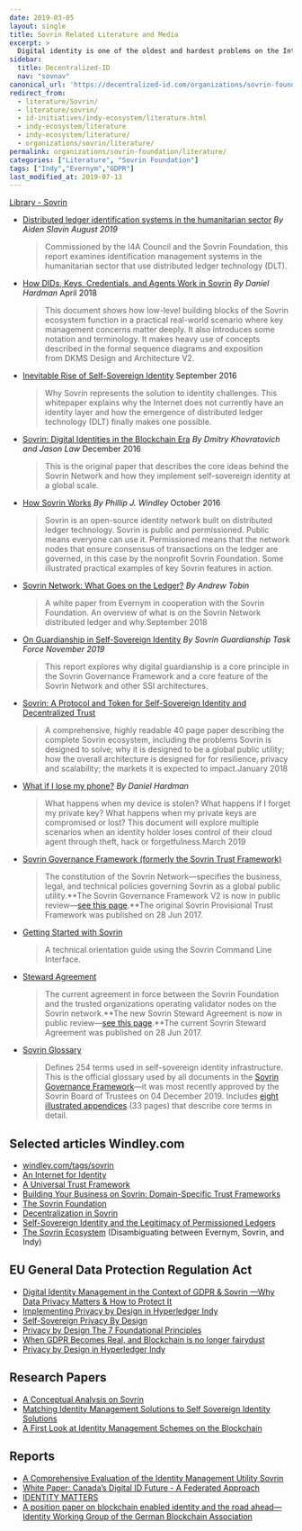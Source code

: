 ```yaml
---
date: 2019-03-05
layout: single
title: Sovrin Related Literature and Media
excerpt: >
  Digital identity is one of the oldest and hardest problems on the Internet. There is still no way to use digital credentials to prove our online identity the same way we do in the offine world. This is finally changing. First, the World Wide Web Consortium is standardizing the format of digitally-signed credentials. Secondly, public blockchains can provide decentralized registration and discovery of the public keys needed to verify digital signatures. These two steps pave the way to establish a global public utility for self-sovereign identity—lifetime portable digital identity that does not depend on any central authority.
sidebar:
  title: Decentralized-ID
  nav: "sovnav"
canonical_url: 'https://decentralized-id.com/organizations/sovrin-foundation/literature/'
redirect_from:
  - literature/Sovrin/
  - literature/sovrin/
  - id-initiatives/indy-ecosystem/literature.html
  - indy-ecosystem/literature
  - indy-ecosystem/literature/
  - organizations/sovrin/literature/
permalink: organizations/sovrin-foundation/literature/
categories: ["Literature", "Sovrin Foundation"]
tags: ["Indy","Evernym","GDPR"]
last_modified_at: 2019-07-13
---
```



[Library - Sovrin](https://sovrin.org/library/)
  * [Distributed ledger identification systems in the humanitarian sector](https://sovrin.org/dlt-identity-humanitarian-sector/) *By Aiden Slavin* *August 2019*
    > Commissioned by the I4A Council and the Sovrin Foundation, this report examines identification management systems in the humanitarian sector that use distributed ledger technology (DLT).
  * [How DIDs, Keys, Credentials, and Agents Work in Sovrin](https://sovrin.org/library/how-dids-keys-credentials-and-agents-work-in-sovrin/) *By Daniel Hardman* April 2018
    > This document shows how low-level building blocks of the Sovrin ecosystem function in a practical real-world scenario where key management concerns matter deeply. It also introduces some notation and terminology. It makes heavy use of concepts described in the formal sequence diagrams and exposition from DKMS Design and Architecture V2.
  * [Inevitable Rise of Self-Sovereign Identity](https://sovrin.org/library/inevitable-rise-of-self-sovereign-identity/) September 2016
    > Why Sovrin represents the solution to identity challenges. This whitepaper explains why the Internet does not currently have an identity layer and how the emergence of distributed ledger technology (DLT) finally makes one possible.
  * [Sovrin: Digital Identities in the Blockchain Era](https://sovrin.org/library/sovrin-digital-identities-in-the-blockchain-era/) *By Dmitry Khovratovich and Jason Law* December 2016
    > This is the original paper that describes the core ideas behind the Sovrin Network and how they implement self-sovereign identity at a global scale.
  * [How Sovrin Works](https://sovrin.org/library/how-sovrin-works/) *By Phillip J. Windley* October 2016
    > Sovrin is an open-source identity network built on distributed ledger technology. Sovrin is public and permissioned. Public means everyone can use it. Permissioned means that the network nodes that ensure consensus of transactions on the ledger are governed, in this case by the nonprofit ​Sovrin Foundation​. Some illustrated practical examples of key Sovrin features in action.
  * [Sovrin Network: What Goes on the Ledger?](https://sovrin.org/wp-content/uploads/2018/10/What-Goes-On-The-Ledger.pdf) *By Andrew Tobin*
    > A white paper from Evernym in cooperation with the Sovrin Foundation. An overview of what is on the Sovrin Network distributed ledger and why.September 2018
  * [On Guardianship in Self-Sovereign Identity](https://sovrin.org/library/guardianship-white-paper/) *By Sovrin Guardianship Task Force* *November 2019*
    > This report explores why digital guardianship is a core principle in the Sovrin Governance Framework and a core feature of the Sovrin Network and other SSI architectures.
  * [Sovrin: A Protocol and Token for Self-Sovereign Identity and Decentralized Trust](https://sovrin.org/library/sovrin-protocol-and-token-white-paper/)
    > A comprehensive, highly readable 40 page paper describing the complete Sovrin ecosystem, including the problems Sovrin is designed to solve; why it is designed to be a global public utility; how the overall architecture is designed for for resilience, privacy and scalability; the markets it is expected to impact.January 2018
  * [What if I lose my phone?](https://sovrin.org/library/lost-phone) *By Daniel Hardman*
    > What happens when my device is stolen? What happens if I forget my private key? What happens when my private keys are compromised or lost? This document will explore multiple scenarios when an identity holder loses control of their cloud agent through theft, hack or forgetfulness.March 2019
  * [Sovrin Governance Framework (formerly the Sovrin Trust Framework)](https://sovrin.org/sovrin-governance-framework/)
    > The constitution of the Sovrin Network—specifies the business, legal, and technical policies governing Sovrin as a global public utility.**The Sovrin Governance Framework V2 is now in public review—[see this page](https://sovrin.org/sovrin-governance-framework/).**The original Sovrin Provisional Trust Framework was published on 28 Jun 2017.
  * [Getting Started with Sovrin](https://sovrin.org/library/getting-started-with-sovrin/)
    > A technical orientation guide using the Sovrin Command Line Interface.
  * [Steward Agreement](https://sovrin.org/library/steward-agreement/)
    > The current agreement in force between the Sovrin Foundation and the trusted organizations operating validator nodes on the Sovrin network.**The new Sovrin Steward Agreement is now in public review—[see this page](https://sovrin.org/sovrin-governance-framework/).**The current Sovrin Steward Agreement was published on 28 Jun 2017.
  * [Sovrin Glossary](https://sovrin.org/library/glossary/)
    > Defines 254 terms used in self-sovereign identity infrastructure. This is the official glossary used by all documents in the [Sovrin Governance Framework](https://sovrin.org/governance-framework/)—it was most recently approved by the Sovrin Board of Trustees on 04 December 2019. Includes [eight illustrated appendices](https://docs.google.com/document/d/1gfIz5TT0cNp2kxGMLFXr19x1uoZsruUe_0glHst2fZ8/edit?pli=1#heading=h.4tum49dbq7jq) (33 pages) that describe core terms in detail.

## Selected articles Windley.com

* [windley.com/tags/sovrin](http://www.windley.com/tags/sovrin)
* [An Internet for Identity](http://www.windley.com/archives/2016/08/an_internet_for_identity.shtml)
* [A Universal Trust Framework](http://www.windley.com/archives/2017/01/a_universal_trust_framework.shtml)
* [Building Your Business on Sovrin: Domain-Specific Trust Frameworks](http://www.windley.com/archives/2018/03/building_your_business_on_sovrin_domain-specific_trust_frameworks.shtml)
* [The Sovrin Foundation](http://www.windley.com/archives/2018/07/the_sovrin_foundation.shtml)
* [Decentralization in Sovrin](http://www.windley.com/archives/2018/10/decentralization_in_sovrin.shtml)
* [Self-Sovereign Identity and the Legitimacy of Permissioned Ledgers](http://www.windley.com/archives/2016/09/self-sovereign_identity_and_the_legitimacy_of_permissioned_ledgers.shtml)
* [The Sovrin Ecosystem](http://www.windley.com/archives/2018/11/the_sovrin_ecosystem.shtml) (Disambiguating between Evernym, Sovrin, and Indy)


## EU General Data Protection Regulation Act

* [Digital Identity Management in the Context of GDPR & Sovrin —Why Data Privacy Matters & How to Protect It](https://blog.tykn.tech/digital-identity-management-in-the-context-of-gdpr-sovrin-43028247378b)
* [Implementing Privacy by Design in Hyperledger Indy](https://www.infoq.com/news/2018/09/Hyperledger-Indy-Privacy)
* [Self-Sovereign Privacy By Design](https://github.com/sovrin-foundation/protocol/blob/master/self_sovereign_privacy_by_design_v1.md)
* [Privacy by Design The 7 Foundational Principles](https://www.ipc.on.ca/wp-content/uploads/Resources/7foundationalprinciples.pdf) 
* [When GDPR Becomes Real, and Blockchain is no longer fairydust](https://github.com/WebOfTrustInfo/rebooting-the-web-of-trust-fall2017/blob/master/final-documents/gdpr.md)
* [Privacy by Design in Hyperledger Indy](https://www.hyperledger.org/blog/2018/09/12/privacy-by-design-in-hyperledger-indy)

## Research Papers
* [A Conceptual Analysis on Sovrin](https://www.researchgate.net/publication/323144927_A_Conceptual_Analysis_on_Sovrin)
* [Matching Identity Management Solutions to Self Sovereign Identity Solutions](https://www.slideshare.net/TommyKoens/matching-identity-management-solutions-to-selfsovereign-identity-principles)
* [A First Look at Identity Management Schemes on the Blockchain](https://arxiv.org/pdf/1801.03294.pdf)


## Reports
* [A Comprehensive Evaluation of the Identity Management Utility Sovrin](https://dutchblockchaincoalition.org/uploads/pdf/Blockchain-Sovrin-rapport.pdf)
* [White Paper: Canada’s Digital ID Future - A Federated Approach](https://www.cba.ca/embracing-digital-id-in-canada)
* [IDENTITY MATTERS](https://cboxxtest.files.wordpress.com/2017/09/cboxxidentitymatters04.pdf)
* [A position paper on blockchain enabled identity and the road ahead—Identity Working Group of the German Blockchain Association](https://www.bundesblock.de/wp-content/uploads/2018/10/ssi-paper.pdf)

